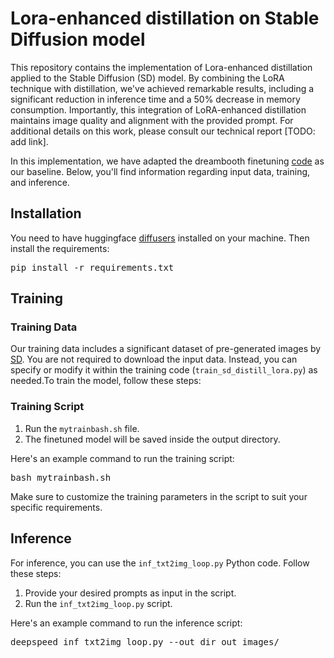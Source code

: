 # Lora-enhanced distillation on Stable Diffusion model

This repository contains the implementation of Lora-enhanced distillation applied to the Stable Diffusion (SD) model. By combining the LoRA technique with distillation, we've achieved remarkable results, including a significant reduction in inference time and a 50% decrease in memory consumption. Importantly, this integration of LoRA-enhanced distillation maintains image quality and alignment with the provided prompt. For additional details on this work, please consult our technical report [TODO: add link].

In this implementation, we have adapted the dreambooth finetuning [code](https://github.com/huggingface/diffusers/tree/main/examples/dreambooth#dreambooth-training-example) as our baseline. Below, you'll find information regarding input data, training, and inference.

## Installation

You need to have huggingface [diffusers](https://github.com/huggingface/diffusers) installed on your machine. Then install the requirements:

<pre>
pip install -r requirements.txt
</pre>

## Training

### Training Data
Our training data includes a significant dataset of pre-generated images by [SD](https://github.com/poloclub/diffusiondb). You are not required to download the input data. Instead, you can specify or modify it within the training code (`train_sd_distill_lora.py`) as needed.To train the model, follow these steps:

### Training Script

1. Run the `mytrainbash.sh` file.
2. The finetuned model will be saved inside the output directory.

Here's an example command to run the training script:

<pre>
bash mytrainbash.sh
</pre>

Make sure to customize the training parameters in the script to suit your specific requirements.

## Inference

For inference, you can use the `inf_txt2img_loop.py` Python code. Follow these steps:

1. Provide your desired prompts as input in the script.
2. Run the `inf_txt2img_loop.py` script.

Here's an example command to run the inference script:

<pre>
deepspeed inf_txt2img_loop.py --out_dir out_images/
</pre>